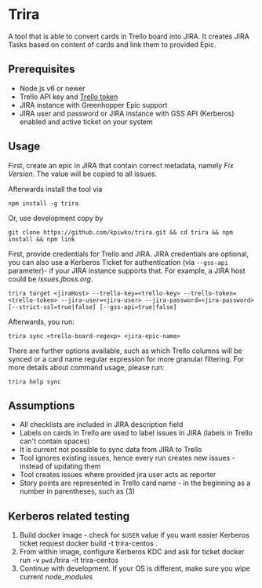 # Trira

A tool that is able to convert cards in Trello board into JIRA. It creates JIRA Tasks based on content of cards and link them to
provided Epic.

## Prerequisites

* Node.js v6 or newer
* Trello API key and [Trello token](https://developers.trello.com/get-started/start-building)
* JIRA instance with Greenhopper Epic support
* JIRA user and password or JIRA instance with GSS API (Kerberos) enabled and active ticket on your system

## Usage


First, create an epic in JIRA that contain correct metadata, namely _Fix Version_. The value will be copied to all issues.

Afterwards install the tool via

```
npm install -g trira
```

Or, use development copy by
```
git clone https://github.com/kpiwko/trira.git && cd trira && npm install && npm link
```

First, provide credentials for Trello and JIRA. JIRA credentials are optional, you can also use a Kerberos Ticket for authentication (via `--gss-api` parameter)- if your JIRA instance supports that. For example, a JIRA host could be _issues.jboss.org_.
```
trira target <jiraHost> --trello-key=<trello-key> --trello-token=<trello-token> --jira-user=<jira-user> --jira-password=<jira-password> [--strict-ssl=true|false] [--gss-api=true|false]
```

Afterwards, you run:
```
trira sync <trello-board-regexp> <jira-epic-name>
```

There are further options available, such as which Trello columns will be synced or a card name regular expression for more granular filtering. 
For more details about command usage, please run:
```
trira help sync
```

## Assumptions

* All checklists are included in JIRA description field
* Labels on cards in Trello are used to label issues in JIRA (labels in Trello can't contain spaces)
* It is current not possible to sync data from JIRA to Trello
* Tool ignores existing issues, hence every run creates new issues - instead of updating them
* Tool creates issues where provided jira user acts as reporter
* Story points are represented in Trello card name - in the beginning as a number in parentheses, such as (3)

## Kerberos related testing

1. Build docker image - check for `$USER` value if you want easier Kerberos ticket request
    docker build -t trira-centos .
2. From within image, configure Kerberos KDC and ask for ticket
    docker run -v `pwd`:/trira -it trira-centos
3. Continue with development. If your OS is different, make sure you wipe current _node_modules_


